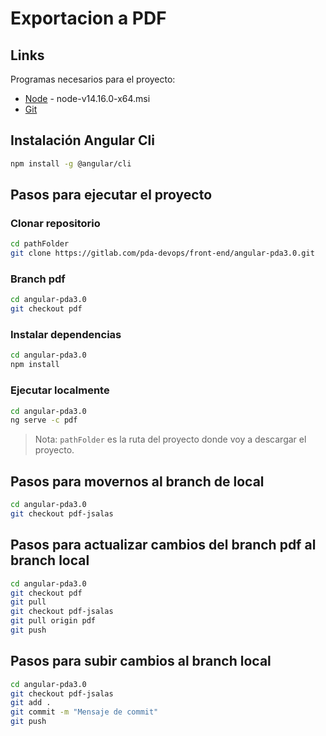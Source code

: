 # Exportacion a PDF

## Links
Programas necesarios para el proyecto:
- [Node](https://nodejs.org/download/release/v14.16.0/) - node-v14.16.0-x64.msi
- [Git](https://git-scm.com/download/win)

## Instalación Angular Cli

```sh
npm install -g @angular/cli
```

## Pasos para ejecutar el proyecto

### Clonar repositorio

```sh
cd pathFolder
git clone https://gitlab.com/pda-devops/front-end/angular-pda3.0.git
```

### Branch pdf

```sh
cd angular-pda3.0
git checkout pdf
```

### Instalar dependencias
```sh
cd angular-pda3.0
npm install
```

### Ejecutar localmente
```sh
cd angular-pda3.0
ng serve -c pdf
```

> Nota: `pathFolder` es la ruta del proyecto donde voy a descargar el proyecto.

## Pasos para movernos al branch de local
```sh
cd angular-pda3.0
git checkout pdf-jsalas
```

## Pasos para actualizar cambios del branch pdf al branch local
```sh
cd angular-pda3.0
git checkout pdf
git pull
git checkout pdf-jsalas
git pull origin pdf
git push
```

## Pasos para subir cambios al branch local
```sh
cd angular-pda3.0
git checkout pdf-jsalas
git add .
git commit -m "Mensaje de commit"
git push
```